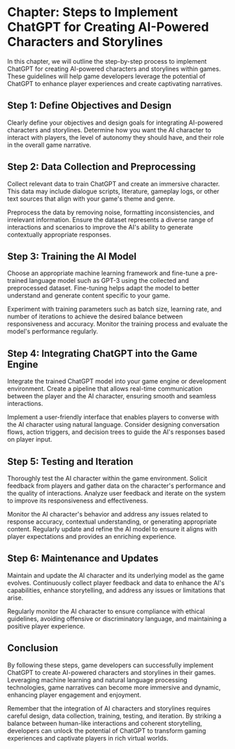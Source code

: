 Chapter: Steps to Implement ChatGPT for Creating AI-Powered Characters and Storylines
=====================================================================================

In this chapter, we will outline the step-by-step process to implement ChatGPT for creating AI-powered characters and storylines within games. These guidelines will help game developers leverage the potential of ChatGPT to enhance player experiences and create captivating narratives.

Step 1: Define Objectives and Design
------------------------------------

Clearly define your objectives and design goals for integrating AI-powered characters and storylines. Determine how you want the AI character to interact with players, the level of autonomy they should have, and their role in the overall game narrative.

Step 2: Data Collection and Preprocessing
-----------------------------------------

Collect relevant data to train ChatGPT and create an immersive character. This data may include dialogue scripts, literature, gameplay logs, or other text sources that align with your game's theme and genre.

Preprocess the data by removing noise, formatting inconsistencies, and irrelevant information. Ensure the dataset represents a diverse range of interactions and scenarios to improve the AI's ability to generate contextually appropriate responses.

Step 3: Training the AI Model
-----------------------------

Choose an appropriate machine learning framework and fine-tune a pre-trained language model such as GPT-3 using the collected and preprocessed dataset. Fine-tuning helps adapt the model to better understand and generate content specific to your game.

Experiment with training parameters such as batch size, learning rate, and number of iterations to achieve the desired balance between responsiveness and accuracy. Monitor the training process and evaluate the model's performance regularly.

Step 4: Integrating ChatGPT into the Game Engine
------------------------------------------------

Integrate the trained ChatGPT model into your game engine or development environment. Create a pipeline that allows real-time communication between the player and the AI character, ensuring smooth and seamless interactions.

Implement a user-friendly interface that enables players to converse with the AI character using natural language. Consider designing conversation flows, action triggers, and decision trees to guide the AI's responses based on player input.

Step 5: Testing and Iteration
-----------------------------

Thoroughly test the AI character within the game environment. Solicit feedback from players and gather data on the character's performance and the quality of interactions. Analyze user feedback and iterate on the system to improve its responsiveness and effectiveness.

Monitor the AI character's behavior and address any issues related to response accuracy, contextual understanding, or generating appropriate content. Regularly update and refine the AI model to ensure it aligns with player expectations and provides an enriching experience.

Step 6: Maintenance and Updates
-------------------------------

Maintain and update the AI character and its underlying model as the game evolves. Continuously collect player feedback and data to enhance the AI's capabilities, enhance storytelling, and address any issues or limitations that arise.

Regularly monitor the AI character to ensure compliance with ethical guidelines, avoiding offensive or discriminatory language, and maintaining a positive player experience.

Conclusion
----------

By following these steps, game developers can successfully implement ChatGPT to create AI-powered characters and storylines in their games. Leveraging machine learning and natural language processing technologies, game narratives can become more immersive and dynamic, enhancing player engagement and enjoyment.

Remember that the integration of AI characters and storylines requires careful design, data collection, training, testing, and iteration. By striking a balance between human-like interactions and coherent storytelling, developers can unlock the potential of ChatGPT to transform gaming experiences and captivate players in rich virtual worlds.
